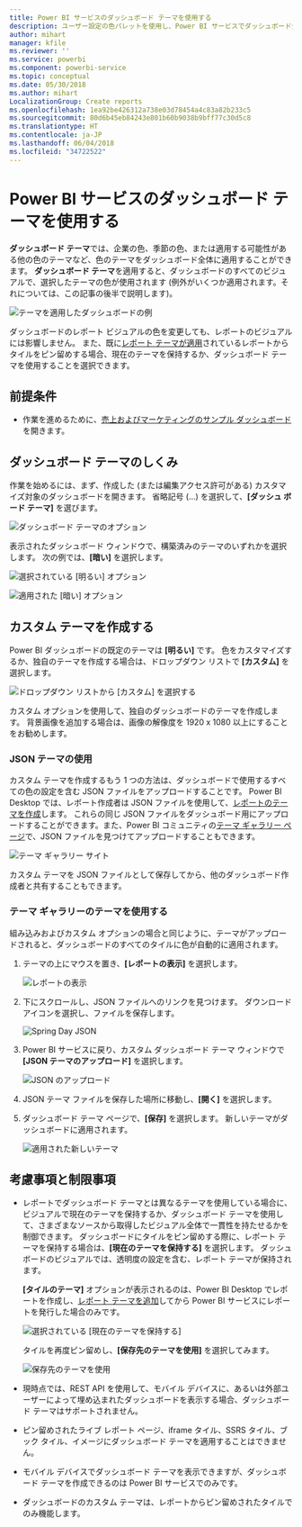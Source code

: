 ```yaml
---
title: Power BI サービスのダッシュボード テーマを使用する
description: ユーザー設定の色パレットを使用し、Power BI サービスでダッシュボード全体に適用する方法について説明します
author: mihart
manager: kfile
ms.reviewer: ''
ms.service: powerbi
ms.component: powerbi-service
ms.topic: conceptual
ms.date: 05/30/2018
ms.author: mihart
LocalizationGroup: Create reports
ms.openlocfilehash: 1ea92be426312a738e03d78454a4c83a82b233c5
ms.sourcegitcommit: 80d6b45eb84243e801b60b9038b9bff77c30d5c8
ms.translationtype: HT
ms.contentlocale: ja-JP
ms.lasthandoff: 06/04/2018
ms.locfileid: "34722522"
---
```

# <a name="use-dashboard-themes-in-power-bi-service"></a>Power BI サービスのダッシュボード テーマを使用する
**ダッシュボード テーマ**では、企業の色、季節の色、または適用する可能性がある他の色のテーマなど、色のテーマをダッシュボード全体に適用することができます。 **ダッシュボード テーマ**を適用すると、ダッシュボードのすべてのビジュアルで、選択したテーマの色が使用されます (例外がいくつか適用されます。それについては、この記事の後半で説明します)。

![テーマを適用したダッシュボードの例](media/service-dashboard-themes/power-bi-full-dashboard-theme.png)

ダッシュボードのレポート ビジュアルの色を変更しても、レポートのビジュアルには影響しません。 また、既に[レポート テーマが適用](/desktop-report-themes.md)されているレポートからタイルをピン留めする場合、現在のテーマを保持するか、ダッシュボード テーマを使用することを選択できます。


## <a name="prerequisites"></a>前提条件
* 作業を進めるために、[売上およびマーケティングのサンプル ダッシュボード](sample-datasets.md)を開きます。


## <a name="how-dashboard-themes-work"></a>ダッシュボード テーマのしくみ
作業を始めるには、まず、作成した (または編集アクセス許可がある) カスタマイズ対象のダッシュボードを開きます。 省略記号 (...) を選択して、**[ダッシュ ボード テーマ]** を選びます。 

![ダッシュボード テーマのオプション](media/service-dashboard-themes/power-bi-dashboard-theme.png)

表示されたダッシュボード ウィンドウで、構築済みのテーマのいずれかを選択します。  次の例では、**[暗い]** を選択します。

![選択されている [明るい] オプション](media/service-dashboard-themes/power-bi-theme-menu.png)

![適用された [暗い] オプション](media/service-dashboard-themes/power-bi-theme-dark.png)

## <a name="create-a-custom-theme"></a>カスタム テーマを作成する

Power BI ダッシュボードの既定のテーマは **[明るい]** です。 色をカスタマイズするか、独自のテーマを作成する場合は、ドロップダウン リストで **[カスタム]** を選択します。 

![ドロップダウン リストから [カスタム] を選択する](media/service-dashboard-themes/power-bi-theme-custom.png)

カスタム オプションを使用して、独自のダッシュボードのテーマを作成します。 背景画像を追加する場合は、画像の解像度を 1920 x 1080 以上にすることをお勧めします。  

### <a name="using-json-themes"></a>JSON テーマの使用
カスタム テーマを作成するもう 1 つの方法は、ダッシュボードで使用するすべての色の設定を含む JSON ファイルをアップロードすることです。 Power BI Desktop では、レポート作成者は JSON ファイルを使用して、[レポートのテーマを作成](desktop-report-themes.md)します。 これらの同じ JSON ファイルをダッシュボード用にアップロードすることができます。また、Power BI コミュニティの[テーマ ギャラリー ページ](https://community.powerbi.com/t5/Themes-Gallery/bd-p/ThemesGallery)で、JSON ファイルを見つけてアップロードすることもできます。 

![テーマ ギャラリー サイト](media/service-dashboard-themes/power-bi-theme-gallery.png)

カスタム テーマを JSON ファイルとして保存してから、他のダッシュボード作成者と共有することもできます。 

### <a name="use-a-theme-from-the-theme-gallery"></a>テーマ ギャラリーのテーマを使用する

組み込みおよびカスタム オプションの場合と同じように、テーマがアップロードされると、ダッシュボードのすべてのタイルに色が自動的に適用されます。 

1. テーマの上にマウスを置き、**[レポートの表示]** を選択します。

    ![レポートの表示](media/service-dashboard-themes/power-bi-choose-theme.png)

2. 下にスクロールし、JSON ファイルへのリンクを見つけます。  ダウンロード アイコンを選択し、ファイルを保存します。

    ![Spring Day JSON](media/service-dashboard-themes/power-bi-theme-json.png)

3. Power BI サービスに戻り、カスタム ダッシュボード テーマ ウィンドウで **[JSON テーマのアップロード]** を選択します。

    ![JSON のアップロード](media/service-dashboard-themes/power-bi-upload-theme.png)

4. JSON テーマ ファイルを保存した場所に移動し、**[開く]** を選択します。

5. ダッシュボード テーマ ページで、**[保存]** を選択します。 新しいテーマがダッシュボードに適用されます。

    ![適用された新しいテーマ](media/service-dashboard-themes/power-bi-json.png)

## <a name="considerations-and-limitations"></a>考慮事項と制限事項

* レポートでダッシュボード テーマとは異なるテーマを使用している場合に、ビジュアルで現在のテーマを保持するか、ダッシュボード テーマを使用して、さまざまなソースから取得したビジュアル全体で一貫性を持たせるかを制御できます。 ダッシュボードにタイルをピン留めする際に、レポート テーマを保持する場合は、**[現在のテーマを保持する]** を選択します。 ダッシュボードのビジュアルでは、透明度の設定を含む、レポート テーマが保持されます。 

    **[タイルのテーマ]** オプションが表示されるのは、Power BI Desktop でレポートを作成し、[レポート テーマを追加](desktop-report-themes.md)してから Power BI サービスにレポートを発行した場合のみです。 

    ![選択されている [現在のテーマを保持する]](media/service-dashboard-themes/power-bi-keep-current.png)

    タイルを再度ピン留めし、**[保存先のテーマを使用]** を選択してみます。

    ![保存先のテーマを使用](media/service-dashboard-themes/power-bi-use-destination.png)

* 現時点では、REST API を使用して、モバイル デバイスに、あるいは外部ユーザーによって埋め込まれたダッシュボードを表示する場合、ダッシュボード テーマはサポートされません。    
* ピン留めされたライブ レポート ページ、iframe タイル、SSRS タイル、ブック タイル、イメージにダッシュボード テーマを適用することはできません。
* モバイル デバイスでダッシュボード テーマを表示できますが、ダッシュボード テーマを作成できるのは Power BI サービスでのみです。 
* ダッシュボードのカスタム テーマは、レポートからピン留めされたタイルでのみ機能します。 

